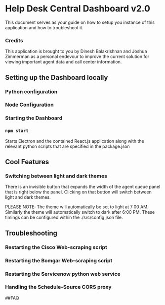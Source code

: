 # Help Desk Central Dashboard v2.0
This document serves as your guide on how to setup you instance of this application and how to troubleshoot it.

### Credits
This application is brought to you by Dinesh Balakrishnan and Joshua Zimmerman as a personal endevour to improve the current solution for viewing important agent data and call center information.


## Setting up the Dashboard locally

### Python configuration

### Node Configuration

### Starting the Dashboard

### `npm start`

Starts Electron and the contained React.js application along with the relevant python scripts that are specified in the package.json
## Cool Features
### Switching between light and dark themes
There is an invisible button that expands the width of the agent queue panel that is right below the panel. Clicking on that button will switch between light and dark themes. 

PLEASE NOTE: The theme will automatically be set to light at 7:00 AM. Similarly the theme will automatically switch to dark after 6:00 PM.  These timings can be configured within the ./src/config.json file.

## Troubleshooting

### Restarting the Cisco Web-scraping script
### Restarting the Bomgar Web-scraping script
### Restarting the Servicenow python web service
### Handling the Schedule-Source CORS proxy

##FAQ
